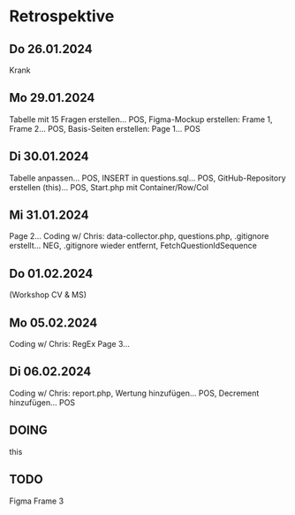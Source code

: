 # Retrospektive

## Do 26.01.2024
Krank

## Mo 29.01.2024
Tabelle mit 15 Fragen erstellen... POS, 
Figma-Mockup erstellen: Frame 1, Frame 2... POS, 
Basis-Seiten erstellen: Page 1... POS

## Di 30.01.2024
Tabelle anpassen... POS, 
INSERT in questions.sql... POS, 
GitHub-Repository erstellen (this)... POS, 
Start.php mit Container/Row/Col

## Mi 31.01.2024
Page 2... 
Coding w/ Chris: data-collector.php, 
questions.php, 
.gitignore erstellt... NEG, 
.gitignore wieder entfernt, 
FetchQuestionIdSequence

## Do 01.02.2024
(Workshop CV & MS)

## Mo 05.02.2024
Coding w/ Chris: RegEx
Page 3...

## Di 06.02.2024
Coding w/ Chris: report.php, 
Wertung hinzufügen... POS, 
Decrement hinzufügen... POS

## DOING
this

## TODO
Figma Frame 3